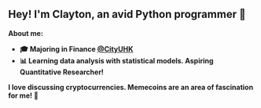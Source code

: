 ## Hey! I'm Clayton, an avid Python programmer :circus_tent:

<b>About me:<b>
- :mortar_board: Majoring in Finance <a href="https://www.cityu.edu.hk/" target="_blank">@CityUHK</a>
- :bar_chart: Learning data analysis with statistical models. Aspiring Quantitative Researcher!


I love discussing cryptocurrencies. Memecoins are an area of fascination for me! :money_with_wings:
